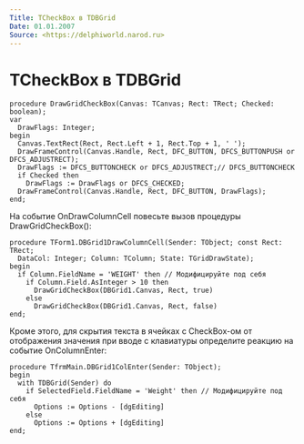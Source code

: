 ```yaml
---
Title: TCheckBox в TDBGrid
Date: 01.01.2007
Source: <https://delphiworld.narod.ru>
---
```



TCheckBox в TDBGrid
===================

    procedure DrawGridCheckBox(Canvas: TCanvas; Rect: TRect; Checked: boolean);
    var
      DrawFlags: Integer;
    begin
      Canvas.TextRect(Rect, Rect.Left + 1, Rect.Top + 1, ' ');
      DrawFrameControl(Canvas.Handle, Rect, DFC_BUTTON, DFCS_BUTTONPUSH or DFCS_ADJUSTRECT);
      DrawFlags := DFCS_BUTTONCHECK or DFCS_ADJUSTRECT;// DFCS_BUTTONCHECK
      if Checked then
        DrawFlags := DrawFlags or DFCS_CHECKED;
      DrawFrameControl(Canvas.Handle, Rect, DFC_BUTTON, DrawFlags);
    end; 

На событие OnDrawColumnCell повесьте вызов процедуры DrawGridCheckBox():

    procedure TForm1.DBGrid1DrawColumnCell(Sender: TObject; const Rect: TRect;
      DataCol: Integer; Column: TColumn; State: TGridDrawState);
    begin
      if Column.FieldName = 'WEIGHT' then // Модифицируйте под себя
        if Column.Field.AsInteger > 10 then
          DrawGridCheckBox(DBGrid1.Canvas, Rect, true)
        else
          DrawGridCheckBox(DBGrid1.Canvas, Rect, false)
    end;

Кроме этого, для скрытия текста в ячейках с CheckBox-ом от отображения
значения при вводе с клавиатуры определите реакцию на событие
OnColumnEnter:

    procedure TfrmMain.DBGrid1ColEnter(Sender: TObject);
    begin
      with TDBGrid(Sender) do
        if SelectedField.FieldName = 'Weight' then // Модифицируйте под себя
          Options := Options - [dgEditing]
        else
          Options := Options + [dgEditing]
    end;

